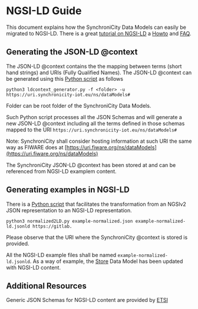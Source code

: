 # NGSI-LD Guide 

This document explains how the SynchroniCity Data Models can easily be migrated
to NGSI-LD. There is a great [tutorial on NGSI-LD]() 
a [Howto]() and [FAQ](). 


## Generating the JSON-LD @context 

The JSON-LD @context contains the the mapping between terms (short hand strings)
and URIs (Fully Qualified Names). The JSON-LD @context can be generated 
using this [Python script]() as follows

```
python3 ldcontext_generator.py -f <folder> -u https://uri.synchronicity-iot.eu/ns/dataModels#
```

Folder can be root folder of the SynchroniCity Data Models. 

Such Python script processes all the JSON Schemas and will generate a new 
JSON-LD @context including all the terms defined in those schemas 
mapped to the URI `https://uri.synchronicity-iot.eu/ns/dataModels#`

Note: SynchroniCity shall consider hosting information at such URI the same 
way as FIWARE does at [https://uri.fiware.org/ns/dataModels](https://uri.fiware.org/ns/dataModels) 

The SynchroniCity JSON-LD @context has been stored at []() and can be referenced
from NGSI-LD examplem content. 

## Generating examples in NGSI-LD

There is a [Python script](https://github.com/FIWARE/dataModels/blob/master/tools/normalized2LD.py) 
that facilitates the transformation from an NGSIv2 JSON representation to an NGSI-LD representation. 

```
python3 normalized2LD.py example-normalized.json example-normalized-ld.jsonld https://gitlab.
```

Please observe that the URI where the SynchroniCity @context is stored is provided. 

All the NGSI-LD example files shall be named `example-normalized-ld.jsonld`. As
a way of example, the [Store]() Data Model has been updated with NGSI-LD content. 

## Additional Resources

Generic JSON Schemas for NGSI-LD content are provided by [ETSI]()